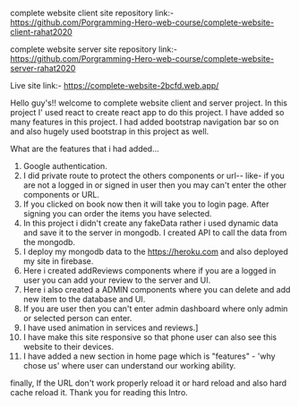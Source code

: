 complete website client site repository link:- https://github.com/Porgramming-Hero-web-course/complete-website-client-rahat2020

complete website server site repository link:- https://github.com/Porgramming-Hero-web-course/complete-website-server-rahat2020

Live site link:- https://complete-website-2bcfd.web.app/

Hello guy's!! welcome to complete website client and server project. In this project I' used react to create react app to do this project.
I have added so many features in this project. I had added bootstrap navigation bar so on and also hugely used bootstrap in this project as well.


What are the features that i had added...

1) Google authentication.
2) I did private route to protect the others components or url--
    like- if you are not a logged in or signed in user then you may can't enter the other components or URL.
3) If you clicked on book now then it will take you to login page. After signing you can order the items you have selected.
4) In this project i didn't create any fakeData rather i used dynamic data and save it to the server in mongodb. I created API to call the data from the mongodb.
5) I deploy my mongodb data to the https://heroku.com and also deployed my site in firebase.
6) Here i created addReviews components where if you are a logged in user you can add your review to the server and UI.
7) Here i also created a ADMIN components  where you can delete and add new item to the database and UI.
8) If you are user then you can't enter admin dashboard where only admin or selected person can enter.
9) I have used animation in services and reviews.]
10) I have make this site responsive so that phone user can also see this website to their devices.
11) I have added a new section in home page which is "features" - 'why chose us' where user can understand our working ability.


finally, If the URL don't work properly reload it or hard reload and also hard cache reload it.
Thank you for reading this Intro.